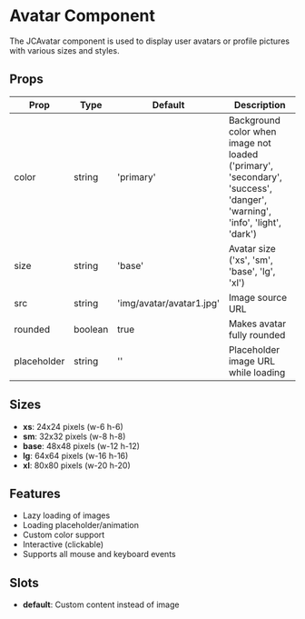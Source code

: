 # Avatar Component

The JCAvatar component is used to display user avatars or profile pictures with various sizes and styles.

## Props

| Prop | Type | Default | Description |
|------|------|---------|-------------|
| color | string | 'primary' | Background color when image not loaded ('primary', 'secondary', 'success', 'danger', 'warning', 'info', 'light', 'dark') |
| size | string | 'base' | Avatar size ('xs', 'sm', 'base', 'lg', 'xl') |
| src | string | 'img/avatar/avatar1.jpg' | Image source URL |
| rounded | boolean | true | Makes avatar fully rounded |
| placeholder | string | '' | Placeholder image URL while loading |

## Sizes

- **xs**: 24x24 pixels (w-6 h-6)
- **sm**: 32x32 pixels (w-8 h-8)
- **base**: 48x48 pixels (w-12 h-12)
- **lg**: 64x64 pixels (w-16 h-16)
- **xl**: 80x80 pixels (w-20 h-20)

## Features

- Lazy loading of images
- Loading placeholder/animation
- Custom color support
- Interactive (clickable)
- Supports all mouse and keyboard events

## Slots

- **default**: Custom content instead of image 